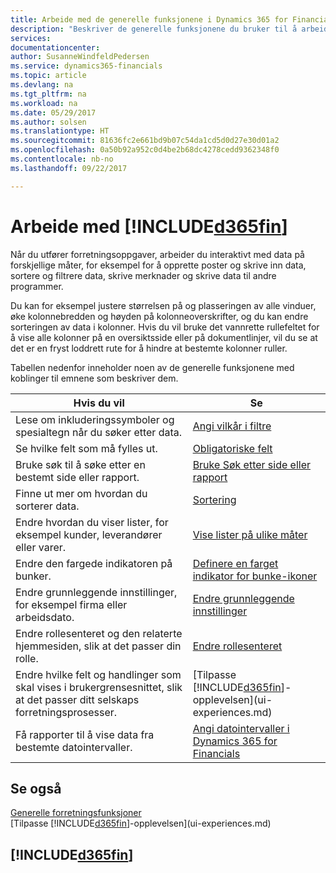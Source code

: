 ```yaml
---
title: Arbeide med de generelle funksjonene i Dynamics 365 for Financials | Microsoft-dokumentasjon
description: "Beskriver de generelle funksjonene du bruker til å arbeide med data i Financials, for eksempel angi verdier, sortere data og bytte visninger."
services: 
documentationcenter: 
author: SusanneWindfeldPedersen
ms.service: dynamics365-financials
ms.topic: article
ms.devlang: na
ms.tgt_pltfrm: na
ms.workload: na
ms.date: 05/29/2017
ms.author: solsen
ms.translationtype: HT
ms.sourcegitcommit: 81636fc2e661bd9b07c54da1cd5d0d27e30d01a2
ms.openlocfilehash: 0a50b92a952c0d4be2b68dc4278cedd9362348f0
ms.contentlocale: nb-no
ms.lasthandoff: 09/22/2017

---
```

# <a name="working-with-included365finincludesd365finlongmdmd"></a>Arbeide med [!INCLUDE[d365fin](includes/d365fin_long_md.md)]
Når du utfører forretningsoppgaver, arbeider du interaktivt med data på forskjellige måter, for eksempel for å opprette poster og skrive inn data, sortere og filtrere data, skrive merknader og skrive data til andre programmer.

Du kan for eksempel justere størrelsen på og plasseringen av alle vinduer, øke kolonnebredden og høyden på kolonneoverskrifter, og du kan endre sorteringen av data i kolonner. Hvis du vil bruke det vannrette rullefeltet for å vise alle kolonner på en oversiktsside eller på dokumentlinjer, vil du se at det er en fryst loddrett rute for å hindre at bestemte kolonner ruller.

Tabellen nedenfor inneholder noen av de generelle funksjonene med koblinger til emnene som beskriver dem.

| Hvis du vil | Se |
| --- | --- |
| Lese om inkluderingssymboler og spesialtegn når du søker etter data. |[Angi vilkår i filtre](ui-enter-criteria-filters.md) |
| Se hvilke felt som må fylles ut. |[Obligatoriske felt](ui-mandatory-fields.md) |
| Bruke søk til å søke etter en bestemt side eller rapport. |[Bruke Søk etter side eller rapport](ui-search.md) |
| Finne ut mer om hvordan du sorterer data. |[Sortering](ui-sorting.md) |
| Endre hvordan du viser lister, for eksempel kunder, leverandører eller varer. |[Vise lister på ulike måter](across-display-lists-different-views.md) |
| Endre den fargede indikatoren på bunker. |[Definere en farget indikator for bunke-ikoner](ui-how-setup-colored-indicator-cues.md) |
| Endre grunnleggende innstillinger, for eksempel firma eller arbeidsdato. |[Endre grunnleggende innstillinger](ui-change-basic-settings.md) |
| Endre rollesenteret og den relaterte hjemmesiden, slik at det passer din rolle. |[Endre rollesenteret](change-role.md) |
| Endre hvilke felt og handlinger som skal vises i brukergrensesnittet, slik at det passer ditt selskaps forretningsprosesser. |[Tilpasse [!INCLUDE[d365fin](includes/d365fin_md.md)]-opplevelsen](ui-experiences.md) |
| Få rapporter til å vise data fra bestemte datointervaller. |[Angi datointervaller i Dynamics 365 for Financials](ui-enter-date-ranges.md) |

## <a name="see-also"></a>Se også
[Generelle forretningsfunksjoner](ui-across-business-areas.md)  
[Tilpasse [!INCLUDE[d365fin](includes/d365fin_md.md)]-opplevelsen](ui-experiences.md)  

## [!INCLUDE[d365fin](includes/free_trial_md.md)]


